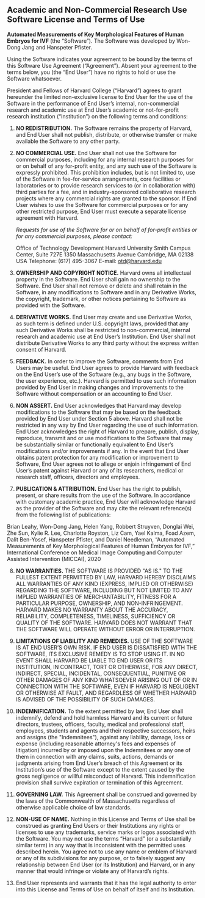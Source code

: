 ## Academic and Non-Commercial Research Use Software License and Terms of Use

**Automated Measurements of Key Morphological Features of Human Embryos for IVF** (the “Software”). The Software was developed by Won-Dong Jang and Hanspeter Pfister.

Using the Software indicates your agreement to be bound by the terms of this Software Use Agreement (“Agreement”). Absent your agreement to the terms below, you (the “End User”) have no rights to hold or use the Software whatsoever. 

President and Fellows of Harvard College (“Harvard”) agrees to grant hereunder the limited non-exclusive license to End User for the use of the Software in the performance of End User’s internal, non-commercial research and academic use at End User’s academic or not-for-profit research institution (“Institution”) on the following terms and conditions: 

1.  **NO REDISTRIBUTION.** The Software remains the property of Harvard, and End User shall not publish, distribute, or otherwise transfer or make available the Software to any other party.

2.  **NO COMMERCIAL USE.** End User shall not use the Software for commercial purposes, including for any internal research purposes for or on behalf of any for-profit entity, and any such use of the Software is expressly prohibited.  This prohibition includes, but is not limited to, use of the Software in fee-for-service arrangements, core facilities or laboratories or to provide research services to (or in collaboration with) third parties for a fee, and in industry-sponsored collaborative research projects where any commercial rights are granted to the sponsor.  If End User wishes to use the Software for commercial purposes or for any other restricted purpose, End User must execute a separate license agreement with Harvard.  

    *Requests for use of the Software for or on behalf of for-profit entities or for any commercial purposes, please contact:*

    Office of Technology Development
    Harvard University
    Smith Campus Center, Suite 727E
    1350 Massachusetts Avenue
    Cambridge, MA 02138 USA
    Telephone: (617) 495-3067
    E-mail: otd@harvard.edu

3.  **OWNERSHIP AND COPYRIGHT NOTICE.** Harvard owns all intellectual property in the Software. End User shall gain no ownership to the Software. End User shall not remove or delete and shall retain in the Software, in any modifications to Software and in any Derivative Works, the copyright, trademark, or other notices pertaining to Software as provided with the Software.

4.  **DERIVATIVE WORKS.** End User may create and use Derivative Works, as such term is defined under U.S. copyright laws, provided that any such Derivative Works shall be restricted to non-commercial, internal research and academic use at End User’s Institution.  End User shall not distribute Derivative Works to any third party without the express written consent of Harvard.

5.  **FEEDBACK.** In order to improve the Software, comments from End Users may be useful. End User agrees to provide Harvard with feedback on the End User’s use of the Software (e.g., any bugs in the Software, the user experience, etc.).  Harvard is permitted to use such information provided by End User in making changes and improvements to the Software without compensation or an accounting to End User. 

6.  **NON ASSERT.** End User acknowledges that Harvard may develop modifications to the Software that may be based on the feedback provided by End User under Section 5 above. Harvard shall not be restricted in any way by End User regarding the use of such information.  End User acknowledges the right of Harvard to prepare, publish, display, reproduce, transmit and or use modifications to the Software that may be substantially similar or functionally equivalent to End User’s modifications and/or improvements if any.  In the event that End User obtains patent protection for any modification or improvement to Software, End User agrees not to allege or enjoin infringement of End User’s patent against Harvard or any of its researchers, medical or research staff, officers, directors and employees.

7.  **PUBLICATION & ATTRIBUTION.** End User has the right to publish, present, or share results from the use of the Software.  In accordance with customary academic practice, End User will acknowledge Harvard as the provider of the Software and may cite the relevant reference(s) from the following list of publications: 

Brian Leahy, Won-Dong Jang, Helen Yang, Robbert Struyven, Donglai Wei, Zhe Sun, Kylie R. Lee, Charlotte Royston, Liz Cam, Yael Kalma, Foad Azem, Dalit Ben-Yosef, Hanspeter Pfister, and Daniel Needleman, “Automated Measurements of Key Morphological Features of Human Embryos for IVF,” International Conference on Medical Image Computing and Computer Assisted Intervention (MICCAI), 2020

8.  **NO WARRANTIES.** THE SOFTWARE IS PROVIDED "AS IS." TO THE FULLEST EXTENT PERMITTED BY LAW, HARVARD HEREBY DISCLAIMS ALL WARRANTIES OF ANY KIND (EXPRESS, IMPLIED OR OTHERWISE) REGARDING THE SOFTWARE, INCLUDING BUT NOT LIMITED TO ANY IMPLIED WARRANTIES OF MERCHANTABILITY, FITNESS FOR A PARTICULAR PURPOSE, OWNERSHIP, AND NON-INFRINGEMENT.  HARVARD MAKES NO WARRANTY ABOUT THE ACCURACY, RELIABILITY, COMPLETENESS, TIMELINESS, SUFFICIENCY OR QUALITY OF THE SOFTWARE.  HARVARD DOES NOT WARRANT THAT THE SOFTWARE WILL OPERATE WITHOUT ERROR OR INTERRUPTION.

9.  **LIMITATIONS OF LIABILITY AND REMEDIES.** USE OF THE SOFTWARE IS AT END USER’S OWN RISK. IF END USER IS DISSATISFIED WITH THE SOFTWARE, ITS EXCLUSIVE REMEDY IS TO STOP USING IT.  IN NO EVENT SHALL HARVARD BE LIABLE TO END USER OR ITS INSTITUTION, IN CONTRACT, TORT OR OTHERWISE, FOR ANY DIRECT, INDIRECT, SPECIAL, INCIDENTAL, CONSEQUENTIAL, PUNITIVE OR OTHER DAMAGES OF ANY KIND WHATSOEVER ARISING OUT OF OR IN CONNECTION WITH THE SOFTWARE, EVEN IF HARVARD IS NEGLIGENT OR OTHERWISE AT FAULT, AND REGARDLESS OF WHETHER HARVARD IS ADVISED OF THE POSSIBILITY OF SUCH DAMAGES.

10. **INDEMNIFICATION.** To the extent permitted by law, End User shall indemnify, defend and hold harmless Harvard and its current or future directors, trustees, officers, faculty, medical and professional staff, employees, students and agents and their respective successors, heirs and assigns (the "Indemnitees"), against any liability, damage, loss or expense (including reasonable attorney's fees and expenses of litigation) incurred by or imposed upon the Indemnitees or any one of them in connection with any claims, suits, actions, demands or judgments arising from End User’s breach of this Agreement or its Institution’s use of the Software except to the extent caused by the gross negligence or willful misconduct of Harvard. This indemnification provision shall survive expiration or termination of this Agreement.

11. **GOVERNING LAW.** This Agreement shall be construed and governed by the laws of the Commonwealth of Massachusetts regardless of otherwise applicable choice of law standards.

12. **NON-USE OF NAME.**  Nothing in this License and Terms of Use shall be construed as granting End Users or their Institutions any rights or licenses to use any trademarks, service marks or logos associated with the Software.  You may not use the terms “Harvard” (or a substantially similar term) in any way that is inconsistent with the permitted uses described herein. You agree not to use any name or emblem of Harvard or any of its subdivisions for any purpose, or to falsely suggest any relationship between End User (or its Institution) and Harvard, or in any manner that would infringe or violate any of Harvard’s rights.

13. End User represents and warrants that it has the legal authority to enter into this License and Terms of Use on behalf of itself and its Institution.
